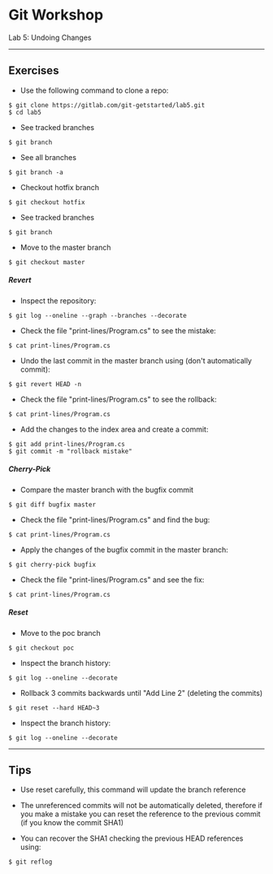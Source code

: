 # Git Workshop
Lab 5: Undoing Changes

---

## Exercises

 - Use the following command to clone a repo:
```
$ git clone https://gitlab.com/git-getstarted/lab5.git
$ cd lab5
```

 - See tracked branches
```
$ git branch
```

 - See all branches
```
$ git branch -a
```

 - Checkout hotfix branch
```
$ git checkout hotfix
```

 - See tracked branches
```
$ git branch
```

 - Move to the master branch
```
$ git checkout master
```

##### Revert

 - Inspect the repository:
```
$ git log --oneline --graph --branches --decorate
```

 - Check the file "print-lines/Program.cs" to see the mistake:
```
$ cat print-lines/Program.cs
```

 - Undo the last commit in the master branch using (don't automatically commit):
```
$ git revert HEAD -n
```

 - Check the file "print-lines/Program.cs" to see the rollback:
```
$ cat print-lines/Program.cs
```

 - Add the changes to the index area and create a commit:
```
$ git add print-lines/Program.cs
$ git commit -m "rollback mistake"
```

##### Cherry-Pick

 - Compare the master branch with the bugfix commit
```
$ git diff bugfix master
```

 - Check the file "print-lines/Program.cs" and find the bug:
```
$ cat print-lines/Program.cs
```

 - Apply the changes of the bugfix commit in the master branch:
```
$ git cherry-pick bugfix
```

 - Check the file "print-lines/Program.cs" and see the fix:
```
$ cat print-lines/Program.cs
```

##### Reset

 - Move to the poc branch
```
$ git checkout poc
```

 - Inspect the branch history:
```
$ git log --oneline --decorate
```

 - Rollback 3 commits backwards until "Add Line 2" (deleting the commits)
```
$ git reset --hard HEAD~3
```

 - Inspect the branch history:
```
$ git log --oneline --decorate
```

---

## Tips

 - Use reset carefully, this command will update the branch reference

 - The unreferenced commits will not be automatically deleted, therefore if you make a mistake you can reset the reference to the previous commit (if you know the commit SHA1)

 - You can recover the SHA1 checking the previous HEAD references using:
 ```
$ git reflog
```